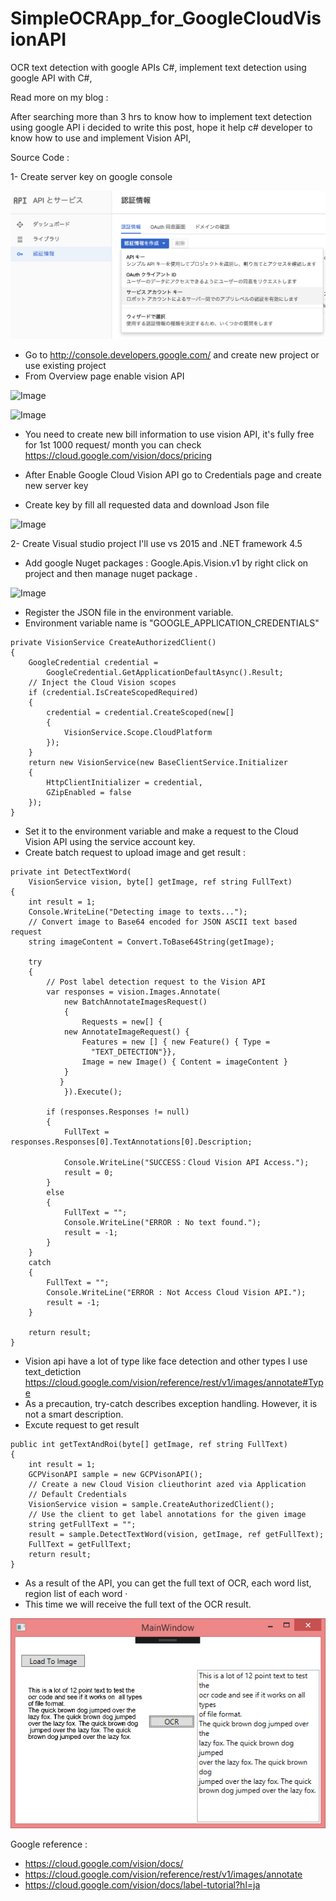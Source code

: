 # SimpleOCRApp_for_GoogleCloudVisionAPI
OCR text detection with google APIs C#, implement text detection using google API with C#,

Read more on my blog :

After searching more than 3 hrs to know how to implement text detection using google API i decided to write this post, hope it help c# developer to know how to use and implement Vision API,

Source Code :

1- Create server key on google console

![Image](images/image1.png)

* Go to http://console.developers.google.com/ and create new project or use existing project
* From Overview page enable vision API

![Image](https://1.bp.blogspot.com/-EVG99PDiYmw/VzcWhY8pLnI/AAAAAAAAAek/XQjIbgCMri8RxE1JtbIV_H9wxOV4fkPrACKgB/s1600/ocr1.png)

![Image](https://4.bp.blogspot.com/-utJpf1ETBy4/VzcWhreuhhI/AAAAAAAAAeo/JjmBWYVQKa0VOuT7U7KZeLG9xGaVceulgCKgB/s1600/ocr3.png)

* You need to create new bill information to use vision API, it's fully free for 1st 1000 request/ month you can check https://cloud.google.com/vision/docs/pricing
* After Enable Google Cloud Vision API go to Credentials page and create new server key

* Create key by fill all requested data and download Json file

![Image](https://4.bp.blogspot.com/-ADa0Qb20foc/VzcWhyjXZdI/AAAAAAAAAe8/zNVyHEahAqQpu5l2baghsNui0XdVuthQgCKgB/s1600/ocr5.png)

2- Create Visual studio project I'll use vs 2015 and .NET framework 4.5
* Add google Nuget packages : Google.Apis.Vision.v1 by right click on project and then manage nuget package .

![Image](https://2.bp.blogspot.com/-PmEwRcMhayM/VzcWiNohz-I/AAAAAAAAAe8/E5usRumUp9g_tPxYxUuTo4f9poNm4tuqQCKgB/s1600/ocr6.png)
* Register the JSON file in the environment variable.
* Environment variable name is "GOOGLE_APPLICATION_CREDENTIALS"

```
private VisionService CreateAuthorizedClient()
{
    GoogleCredential credential =
        GoogleCredential.GetApplicationDefaultAsync().Result;
    // Inject the Cloud Vision scopes
    if (credential.IsCreateScopedRequired)
    {
        credential = credential.CreateScoped(new[]
        {
            VisionService.Scope.CloudPlatform
        });
    }
    return new VisionService(new BaseClientService.Initializer
    {
        HttpClientInitializer = credential,
        GZipEnabled = false
    });
}
```
* Set it to the environment variable and make a request to the Cloud Vision API using the service account key.
* Create batch request to upload image and get result :
```
private int DetectTextWord(
    VisionService vision, byte[] getImage, ref string FullText)
{
    int result = 1;
    Console.WriteLine("Detecting image to texts...");
    // Convert image to Base64 encoded for JSON ASCII text based request   
    string imageContent = Convert.ToBase64String(getImage);

    try
    {
        // Post label detection request to the Vision API
        var responses = vision.Images.Annotate(
            new BatchAnnotateImagesRequest()
            {
                Requests = new[] {
            new AnnotateImageRequest() {
                Features = new [] { new Feature() { Type =
                  "TEXT_DETECTION"}},
                Image = new Image() { Content = imageContent }
            }
           }
            }).Execute();

        if (responses.Responses != null)
        {
            FullText = responses.Responses[0].TextAnnotations[0].Description;

            Console.WriteLine("SUCCESS：Cloud Vision API Access.");
            result = 0;
        }
        else
        {
            FullText = "";
            Console.WriteLine("ERROR : No text found.");
            result = -1;
        }
    }
    catch
    {
        FullText = "";
        Console.WriteLine("ERROR : Not Access Cloud Vision API.");
        result = -1;
    }

    return result;
}
```
* Vision api have a lot of type like face detection and other types I use text_detiction https://cloud.google.com/vision/reference/rest/v1/images/annotate#Type
* As a precaution, try-catch describes exception handling. However, it is not a smart description.
* Excute request to get result
```
public int getTextAndRoi(byte[] getImage, ref string FullText)
{
    int result = 1;
    GCPVisonAPI sample = new GCPVisonAPI();
    // Create a new Cloud Vision clieuthorint azed via Application
    // Default Credentials
    VisionService vision = sample.CreateAuthorizedClient();
    // Use the client to get label annotations for the given image
    string getFullText = "";
    result = sample.DetectTextWord(vision, getImage, ref getFullText);
    FullText = getFullText;
    return result;
}
```
* As a result of the API, you can get the full text of OCR, each word list, region list of each word ·
* This time we will receive the full text of the OCR result.

![Image](images/runImage.png)

Google reference :
* https://cloud.google.com/vision/docs/
* https://cloud.google.com/vision/reference/rest/v1/images/annotate
* https://cloud.google.com/vision/docs/label-tutorial?hl=ja
